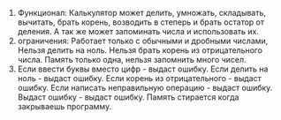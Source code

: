 1. Функционал:
Калькулятор может делить, умножать, складывать, вычитать, брать корень, возводить в степерь и брать остатор от деления. А так же может запоминать числа и использовать их.
2. ограничения:
Работает только с обычными и дробными числами, Нельзя делить на ноль. Нельзя брать корень из отрицательного числа. Память только одна, нельзя запомнить много чисел.
3. Если ввести буквы вместо цифр - выдаст ошибку. Если делить на ноль - выдаст ошибку. Если корень из отрицательного - выдаст ошибку. Если написать неправильную операцию - выдаст ошибку. Выдаст ошибку - выдаст ошибку. Память стирается когда закрываешь программу.
